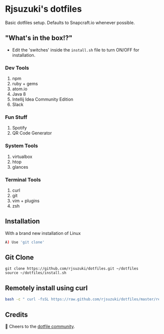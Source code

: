 # Rjsuzuki's dotfiles

Basic dotfiles setup. Defaults to Snapcraft.io whenever possible.

## "What's in the box!?"

- Edit the 'switches' inside the `install.sh` file to turn ON/OFF for installation.

### Dev Tools
1. npm
2. ruby + gems
3. atom.io
4. Java 8
5. Intellij Idea Community Edition
6. Slack

### Fun Stuff
1. Spotify
2. QR Code Generator

### System Tools
1. virtualbox
2. htop
3. glances

### Terminal Tools
1. curl
2. git
3. vim + plugins
4. zsh

## Installation
With a brand new installation of Linux
```bash
A) Use 'git clone'
```

## Git Clone
```git
git clone https://github.com/rjsuzuki/dotfiles.git ~/dotfiles
source ~/dotfiles/install.sh
```

## Remotely install using curl
```bash
bash -c " curl -fsSL https://raw.github.com/rjsuzuki/dotfiles/master/remote-install.sh "
```

## Credits
🙏 Cheers to the [dotfile community](https:///dotfiles.github.io).
